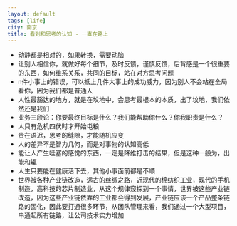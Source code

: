 ```yaml
---
layout: default
tags: [life]
city: 南京
title: 看到和思考的认知 - 一直在路上
---
```


+ 动静都是相对的，如果转换，需要动脑
+ 让别人相信你，就做好每个细节，及时反馈，谨慎反馈，后背感是一个很重要的东西，如何维系关系，共同的目标，站在对方思考问题
+ n件小事上的错误，可以抵上几件大事上的成功威力，因为别人不会站在全局看你，因为我们都是普通人
+ 人性最豁达的地方，就是在坟地中，会思考最根本的本质，出了坟地，我们依然还是我们
+ 业务三段论：你要最终目标是什么？我们能帮助你什么？你我职责是什么？
+ 人只有危机四伏时才开始屯粮
+ 贵在语迟，思考的缝隙，才能随机应变
+ 人的差异不是智力几何，而是对事物的认知高低
+ 能让人产生哇塞的感觉的东西，一定是降维打击的结果，但是这种一般为，出能和辄
+ 人生只要能在健康活下去，其他小事面前都是不顺
+ 世界被各种产业链改造，远古的丝绸之路，近现代的棉纺织工业，现代的手机制造，高科技的芯片制造业，从这个规律窥探到一个事情，世界被这些产业链改造，因为这些产业链依靠的工业都会得到发展，产业链应该一个产品整条链路的固化，因此要打通很多环节，从团队管理来看，我们通过一个大型项目，串通起所有链路，让公司技术实力增加

